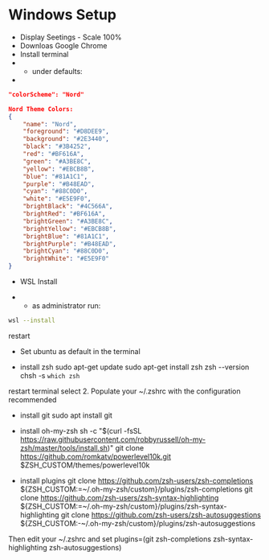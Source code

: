 # Windows Setup
- Display Seetings - Scale 100%
- Downloas Google Chrome
- Install terminal
- - under defaults:
- 
```json
"colorScheme": "Nord"
```

```json
Nord Theme Colors:
{
    "name": "Nord",
    "foreground": "#D8DEE9",
    "background": "#2E3440",
    "black": "#3B4252",
    "red": "#BF616A",
    "green": "#A3BE8C",
    "yellow": "#EBCB8B",
    "blue": "#81A1C1",
    "purple": "#B48EAD",
    "cyan": "#88C0D0",
    "white": "#E5E9F0",
    "brightBlack": "#4C566A",
    "brightRed": "#BF616A",
    "brightGreen": "#A3BE8C",
    "brightYellow": "#EBCB8B",
    "brightBlue": "#81A1C1",
    "brightPurple": "#B48EAD",
    "brightCyan": "#88C0D0",
    "brightWhite": "#E5E9F0"
}

```

- WSL Install

- - as administrator run:
```sh
wsl --install
```

restart

- Set ubuntu as default in the terminal

- install zsh
sudo apt-get update
sudo apt-get install zsh
zsh --version
chsh -s `which zsh`

restart terminal
select 2. Populate your ~/.zshrc with the configuration recommended

- install git
sudo apt install git

- install oh-my-zsh
sh -c "$(curl -fsSL https://raw.githubusercontent.com/robbyrussell/oh-my-zsh/master/tools/install.sh)"
git clone https://github.com/romkatv/powerlevel10k.git $ZSH_CUSTOM/themes/powerlevel10k


- install plugins
git clone https://github.com/zsh-users/zsh-completions ${ZSH_CUSTOM:=~/.oh-my-zsh/custom}/plugins/zsh-completions
git clone https://github.com/zsh-users/zsh-syntax-highlighting ${ZSH_CUSTOM:=~/.oh-my-zsh/custom}/plugins/zsh-syntax-highlighting
git clone https://github.com/zsh-users/zsh-autosuggestions ${ZSH_CUSTOM:-~/.oh-my-zsh/custom}/plugins/zsh-autosuggestions

Then edit your ~/.zshrc and set plugins=(git zsh-completions zsh-syntax-highlighting zsh-autosuggestions)
